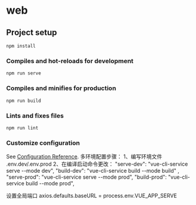 # web

## Project setup
```
npm install
```

### Compiles and hot-reloads for development
```
npm run serve
```

### Compiles and minifies for production
```
npm run build
```

### Lints and fixes files
```
npm run lint
```

### Customize configuration
See [Configuration Reference](https://cli.vuejs.org/config/).
多环境配置步骤：
1、编写环境文件 .env.dev/.env.prod
2、在编译启动命令更改：
        "serve-dev": "vue-cli-service serve --mode dev",
        "build-dev": "vue-cli-service build --mode build" ,
        "serve-prod": "vue-cli-service serve --mode prod",
        "build-prod": "vue-cli-service build --mode prod",


设置全局端口
axios.defaults.baseURL = process.env.VUE_APP_SERVE